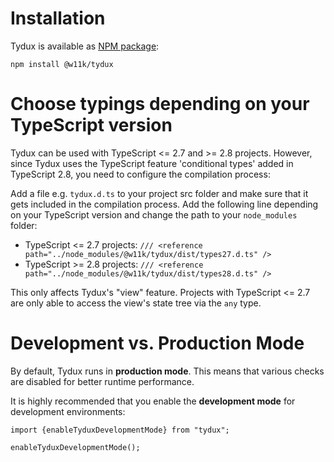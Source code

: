 # Installation

Tydux is available as [NPM package](https://www.npmjs.com/package/@w11k/tydux):

```
npm install @w11k/tydux
```

# Choose typings depending on your TypeScript version

Tydux can be used with TypeScript <= 2.7 and >= 2.8 projects. However, since Tydux uses the TypeScript feature 'conditional types' added in TypeScript 2.8, you need to configure the compilation process:

Add a file e.g. `tydux.d.ts` to your project src folder and make sure that it gets included in the compilation process. Add the following line depending on your TypeScript version and change the path to your `node_modules` folder:

- TypeScript <= 2.7 projects: `/// <reference path="../node_modules/@w11k/tydux/dist/types27.d.ts" />`
- TypeScript >= 2.8 projects: `/// <reference path="../node_modules/@w11k/tydux/dist/types28.d.ts" />`

This only affects Tydux's "view" feature. Projects with TypeScript <= 2.7 are only able to access the view's state tree via the `any` type. 


# Development vs. Production Mode

By default, Tydux runs in **production mode**. This means that various checks are disabled for better runtime performance.

It is highly recommended that you enable the **development mode** for development environments:

```
import {enableTyduxDevelopmentMode} from "tydux";

enableTyduxDevelopmentMode();
```
